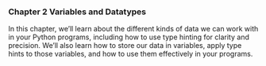 
### Chapter 2 Variables and Datatypes 
  
In this chapter, we’ll learn about the different kinds of data we can work with in your Python programs, including how to use type hinting for clarity and precision. We’ll also learn how to store our data in variables, apply type hints to those variables, and how to use them effectively in your programs.
